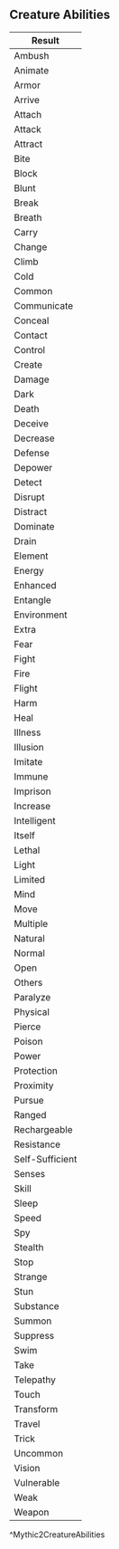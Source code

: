 ## Creature Abilities
| Result          |
| --------------- |
| Ambush          |
| Animate         |
| Armor           |
| Arrive          |
| Attach          |
| Attack          |
| Attract         |
| Bite            |
| Block           |
| Blunt           |
| Break           |
| Breath          |
| Carry           |
| Change          |
| Climb           |
| Cold            |
| Common          |
| Communicate     |
| Conceal         |
| Contact         |
| Control         |
| Create          |
| Damage          |
| Dark            |
| Death           |
| Deceive         |
| Decrease        |
| Defense         |
| Depower         |
| Detect          |
| Disrupt         |
| Distract        |
| Dominate        |
| Drain           |
| Element         |
| Energy          |
| Enhanced        |
| Entangle        |
| Environment     |
| Extra           |
| Fear            |
| Fight           |
| Fire            |
| Flight          |
| Harm            |
| Heal            |
| Illness         |
| Illusion        |
| Imitate         |
| Immune          |
| Imprison        |
| Increase        |
| Intelligent     |
| Itself          |
| Lethal          |
| Light           |
| Limited         |
| Mind            |
| Move            |
| Multiple        |
| Natural         |
| Normal          |
| Open            |
| Others          |
| Paralyze        |
| Physical        |
| Pierce          |
| Poison          |
| Power           |
| Protection      |
| Proximity       |
| Pursue          |
| Ranged          |
| Rechargeable    |
| Resistance      |
| Self-Sufficient |
| Senses          |
| Skill           |
| Sleep           |
| Speed           |
| Spy             |
| Stealth         |
| Stop            |
| Strange         |
| Stun            |
| Substance       |
| Summon          |
| Suppress        |
| Swim            |
| Take            |
| Telepathy       |
| Touch           |
| Transform       |
| Travel          |
| Trick           |
| Uncommon        |
| Vision          |
| Vulnerable      |
| Weak            |
| Weapon          |
^Mythic2CreatureAbilities